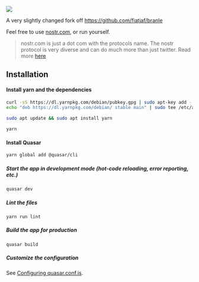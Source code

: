 <img src="https://user-images.githubusercontent.com/33088785/147620316-7499cebd-9019-4875-9e71-f569dd568995.png">

A very slightly changed fork off https://github.com/fiatjaf/branle

Feel free to use <a href="https://nostr.com">nostr.com</a>, or run yourself.

> nostr.com is just a dot com with the protocols name. The nostr protocol is very diverse and can do much more than just twitter. Read more <a href="https://github.com/fiatjaf/nostr">here</a> 

## Installation

#### Install yarn and the dependencies

```bash
curl -sS https://dl.yarnpkg.com/debian/pubkey.gpg | sudo apt-key add -
echo "deb https://dl.yarnpkg.com/debian/ stable main" | sudo tee /etc/apt/sources.list.d/yarn.list

sudo apt update && sudo apt install yarn

yarn
```

#### Install Quasar

```bash
yarn global add @quasar/cli
```

##### Start the app in development mode (hot-code reloading, error reporting, etc.)

```bash
quasar dev
```

##### Lint the files

```bash
yarn run lint
```

##### Build the app for production

```bash
quasar build
```

##### Customize the configuration

See [Configuring quasar.conf.js](https://quasar.dev/quasar-cli/quasar-conf-js).
